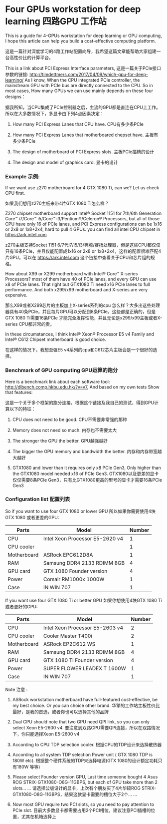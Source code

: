 # Four GPUs workstation for deep learning 四路GPU 工作站

This is a guide for 4-GPUs workstation for deep learning or GPU computing, I hope this article can help you build a cost-effective computing platform.

这是一篇针对深度学习的4路工作站配置向导，我希望这篇文章能帮助大家组建一台高性价比的计算平台。

This is a link about PCI Express Interface parameters, 这是一篇关于PCIe接口参数的链接: http://timdettmers.com/2017/04/09/which-gpu-for-deep-learning/
As I know, When the CPU integrated PCIe controller, the mainstream GPU with PCIe bus are directly connected to the CPU. So in most cases, How many GPUs we can use mainly depends on these four designs：

据我所知，当CPU集成了PCIe控制器之后，主流的GPU都是直连在CPU上工作。所以在大多数情况下，多显卡由下列4点因素决定：

1) How many PCI Express Lanes that CPU have. CPU有多少条PCIe

2) How many PCI Express Lanes that motherboared chepset have. 主板有多少条PCIe

3) The design of motherboard of PCI Express slots. 主板PCIe插槽的设计

4) The design and model of graphics card. 显卡的设计

### Example 示例:

If we want use z270 motherboard for 4 GTX 1080 Ti, can we? Let us check CPU first.

如果我们想用z270主板来带4片GTX 1080 Ti怎么样？

Z270 chipset motherboard support Intel® Socket 1151 for 7th/6th Generation Core™ i7/Core™ i5/Core™ i3/Pentium®/Celeron® Processors, but all of those CPU have only 16 of PCIe lanes, and PCI Express configurations can be 1x16 or 2x8 or 1x8+2x4, hard to pull 4 GPUs. you can find all intel CPU chipset in https://ark.intel.com

z270主板支持Socket 1151 6/7代i7/i5/i3/奔腾/赛扬处理器，但是这些CPU都仅仅只有16条PCIe，并且仅能配置成1x16 or 2x8 or 1x8+2x4，这样的配置很难匹配4片GPU，可以在 https://ark.intel.com 这个链接中查看关于CPU和芯片组的规格。

How about X99 or X299 motherboard with Intel® Core™ X-series Processors? most of them have 40 of PCIe lanes, and every GPU can use x8 of PCIe lanes. That right but GTX1080 Ti need x16 PCIe lanes to full performance. And both x299/x99 motherboard and X-series are very expensive. 

那么X99或者X299芯片的主板加上X-series系列的cpu 怎么样？大多出这些处理器具有40条PCIe，并且每片GPU可以分配到8条PCIe。这些都是正确的，但是GTX 1080 Ti需要16条PCIe 才能完全发挥性能，并且无论是x299/x99主板或者X-series CPU都非常的贵。

In these circumstances, I think Intel® Xeon® Processor E5 v4 Family and Intel® C612 Chipset motherboard is good choice.

在这样的情况下，我想至强E5 v4系列的cpu和C612芯片主板会是一个很好的选择。

### Benchmark of GPU computing GPU运算的跑分

Here is a benchmark link about each software tool: http://dlbench.comp.hkbu.edu.hk/?v=v7, And based on my own tests Show that features: 

这是一个关于多个框架的跑分连接，根据这个链接及我自己的测试，得到GPU计算以下的特征：

1) CPU does not need to be good. CPU不需要非常强的那种

2) Memory does not need so much. 内存也不需要太大

3) The stronger the GPU the better. GPU越强越好

4) The bigger the GPU memory and bandwidth the better. 内存和内存带宽越大越好

5) GTX1080 and lower than it requires only x8 PCIe Gen3, Only higher than the GTX1080 model needed x16 of PCIe Gen3. GTX1080以及更差的显卡仅仅需要8条PCIe Gen3，只有比GTX1080更高的型号的显卡才需要16条PCIe Gen3

### Configuration list 配置列表

So if you want to use four GTX 1080 or lower GPU 所以如果你需要使用4块GTX 1080 或者更差的GPU: 

| Parts       | Model                            | Number |
| ----------- | -------------------------------- | ------ |
| CPU         | Intel Xeon Processor  E5-2620 v4 | 1      |
| CPU cooler  |                                  | 1      |
| Motherboard | ASRock EPC612D8A                 | 1      |
| RAM         | Samsung DDR4 2133  RDIMM 8GB     | 4      |
| GPU card    | GTX 1080 Founder version         | 4      |
| Power       | Corsair RM1000x 1000W            | 1      |
| Case        | IN WIN 707                       | 1      |

If you want use four GTX 1080 Ti or better GPU 如果你想使用4块GTX 1080 Ti 或者更好的GPU:

| Parts       | Model                           | Number |
| ----------- | ------------------------------- | ------ |
| CPU         | Intel Xeon Processor E5-2603 v4 | 2      |
| CPU cooler  | Cooler Master T400i             | 2      |
| Motherboard | ASRock EP2C612 WS               | 1      |
| RAM         | Samsung DDR4 2133 RDIMM 8GB     | 4      |
| GPU card    | GTX 1080 Ti Founder version     | 4      |
| Power       | SUPER FLOWER LEADEX T 1600W     | 1      |
| Case        | IN WIN 707                      | 1      |

Note 注意 : 

1) ASRock workstation motherboard have full-featured cost-effective, be my best choice. Or you can choice other brand. 华擎的工作站主板性价比最好，是我的首选，或者你也可以选择其他的品牌

2) Dual CPU should note that two GPU need QPI link, so you can only select Xeon E5-2600 v4. 要注意到双路CPU需要QPI连接，所以在双路情况下，你只能选择Xeon E5-2600 v4

3) According to CPU TDP selection cooler.  根据CPU的TDP设计来选择散热器

4) According to all system TDP selection Power unit ( GTX 1080 TDP is 180W etc). 根据整个硬件系统的TDP来选择电源(GTX 1080的设计额定功耗只有180W 等等)

5) Please select Founder version GPU, Last time someone bought 4 Asus ROG STRIX-GTX1080-O8G-11GBPS, but each of GPU take more than 2 slots… … 请选择公版设计的显卡，上次有个朋友买了4片华硕ROG STRIX-GTX1080-O8G-11GBPS，结果这款显卡需要的槽位大于2个... ...

6) Now most GPU require two PCI slots,  so  you need to pay attention to PCIe slot. 目前大多数显卡都需要占用2个PCI槽位，建议注意PCI插槽的位置，尤其在机箱选择上
